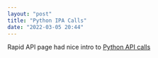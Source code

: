 ```yaml
---
layout: "post"
title: "Python IPA Calls"
date: "2022-03-05 20:44"
---
```

Rapid API page had nice intro to [Python API calls](https://rapidapi.com/blog/how-to-use-an-api-with-python/)
